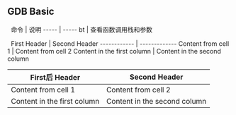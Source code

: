 ## GDB Basic
 
命令 | 说明
----- | -----
bt | 查看函数调用栈和参数

 
First Header | Second Header
------------ | -------------
Content from cell 1 | Content from cell 2
Content in the first column | Content in the second column



First后 Header | Second Header
------------ | -------------
Content from cell 1 | Content from cell 2
Content in the first column | Content in the second column

